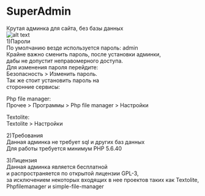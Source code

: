# SuperAdmin
Крутая админка для сайта, без базы данных  
![alt text](https://github.com/Windows-Mining-Edition/SuperAdmin/blob/main/img/%D0%A1%D0%BD%D0%B8%D0%BC%D0%BE%D0%BA%20%D1%8D%D0%BA%D1%80%D0%B0%D0%BD%D0%B0%202024-04-12%20%D0%B2%2014.56.40.png?raw=true)  
1)Пароли  
По умолчанию везде используется пароль: admin  
Крайне важно сменить пароль, после установки админки,  
дабы не допустит неправомерного доступа.  
Для изменения пароля перейдите:  
Безопасность > Изменить пароль.  
Так же стоит установить пароль на  
сторонние сервисы:  

Php file manager:  
Прочее > Программы > Php file manager > Настройки  

Textolite:  
Textolite > Настройки  

2)Требования  
Данная админка не требует sql и других баз данных  
Для работы требуется минимум PHP 5.6.40  

3)Лицензия  
Данная админка является бесплатной  
и распространяется по открытой лицензии GPL-3,  
за исключением некоторых входящих в нее проектов
таких как Textolite, Phpfilemanager и simple-file-manager
